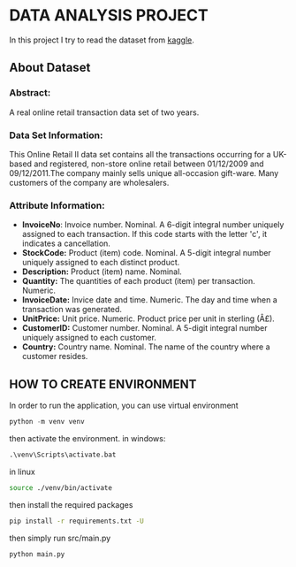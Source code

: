 # DATA ANALYSIS PROJECT
In this project I try to read the dataset from [kaggle](https://www.kaggle.com/datasets/lakshmi25npathi/online-retail-dataset).


## About Dataset

### Abstract: 
A real online retail transaction data set of two years.

### Data Set Information:
This Online Retail II data set contains all the transactions occurring for a UK-based and registered, non-store online retail between 01/12/2009 and 09/12/2011.The company mainly sells unique all-occasion gift-ware. Many customers of the company are wholesalers.

### Attribute Information:
- **InvoiceNo**: Invoice number. Nominal. A 6-digit integral number uniquely assigned to each transaction. If this code starts with the letter 'c', it indicates a cancellation.
- **StockCode:** Product (item) code. Nominal. A 5-digit integral number uniquely assigned to each distinct product.
- **Description:** Product (item) name. Nominal.
- **Quantity:** The quantities of each product (item) per transaction. Numeric.
- **InvoiceDate:** Invice date and time. Numeric. The day and time when a transaction was generated.
- **UnitPrice:** Unit price. Numeric. Product price per unit in sterling (Â£).
- **CustomerID:** Customer number. Nominal. A 5-digit integral number uniquely assigned to each customer.
- **Country:** Country name. Nominal. The name of the country where a customer resides.

## HOW TO CREATE ENVIRONMENT
In order to run the application, you can use virtual environment

```python
python -m venv venv
```
then activate the environment.
in windows:

```cmd
.\venv\Scripts\activate.bat
```
in linux
```bash
source ./venv/bin/activate
```
then install the required packages

```cmd
pip install -r requirements.txt -U
```

then simply run src/main.py
```cmd
python main.py
```